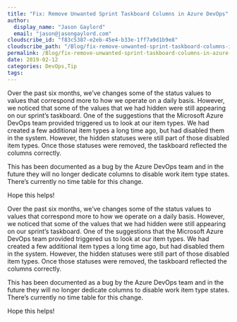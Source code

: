 ```yaml
---
title: "Fix: Remove Unwanted Sprint Taskboard Columns in Azure DevOps"
author: 
  display_name: "Jason Gaylord"
  email: "jason@jasongaylord.com"
cloudscribe_id: "f83c5387-e2eb-45e4-b33e-1ff7a9d1b9e8"
cloudscribe_path: "/Blog/fix-remove-unwanted-sprint-taskboard-columns-in-azure-devops"
permalink: /Blog/fix-remove-unwanted-sprint-taskboard-columns-in-azure-devops
date: 2019-02-12
categories: DevOps,Tip
tags: 
---
```


Over the past six months, we’ve changes some of the status values to values that correspond more to how we operate on a daily basis. However, we noticed that some of the values that we had hidden were still appearing on our sprint’s taskboard. One of the suggestions that the Microsoft Azure DevOps team provided triggered us to look at our item types. We had created a few additional item types a long time ago, but had disabled them in the system. However, the hidden statuses were still part of those disabled item types. Once those statuses were removed, the taskboard reflected the columns correctly.

This has been documented as a bug by the Azure DevOps team and in the future they will no longer dedicate columns to disable work item type states. There’s currently no time table for this change.

Hope this helps!<p>Over the past six months, we’ve changes some of the status values to values that correspond more to how we operate on a daily basis. However, we noticed that some of the values that we had hidden were still appearing on our sprint’s taskboard. One of the suggestions that the Microsoft Azure DevOps team provided triggered us to look at our item types. We had created a few additional item types a long time ago, but had disabled them in the system. However, the hidden statuses were still part of those disabled item types. Once those statuses were removed, the taskboard reflected the columns correctly.</p><p>This has been documented as a bug by the Azure DevOps team and in the future they will no longer dedicate columns to disable work item type states. There’s currently no time table for this change.</p><p>Hope this helps!</p>